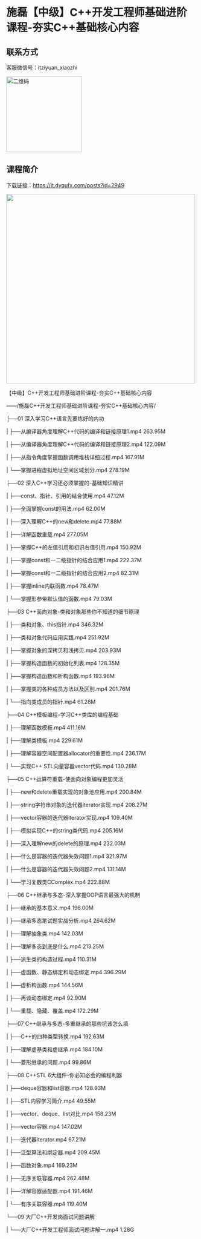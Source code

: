 # 施磊【中级】C++开发工程师基础进阶课程-夯实C++基础核心内容

## 联系方式

客服微信号：itziyuan_xiaozhi

<img src="https://ziyuanyun.oss-cn-guangzhou.aliyuncs.com/common/20240614073449/666b82192834a.jpg" width="200" height="200" alt="二维码">

## 课程简介

下载链接：https://it.dyqufx.com/posts?id=2949

<img src="https://ziyuanyun.oss-cn-guangzhou.aliyuncs.com/yun/20240515184450/6644922294cd7.jpg" width="500" alt="">

  【中级】C++开发工程师基础进阶课程-夯实C++基础核心内容



 ——/施磊C++开发工程师基础进阶课程-夯实C++基础核心内容/

 ├──01 深入学习C++语言先要练好的内功

 | ├──从编译器角度理解C++代码的编译和链接原理1.mp4 263.95M

 | ├──从编译器角度理解C++代码的编译和链接原理2.mp4 122.09M

 | ├──从指令角度掌握函数调用堆栈详细过程.mp4 167.91M

 | └──掌握进程虚拟地址空间区域划分.mp4 278.19M

 ├──02 深入C++学习还必须掌握的-基础知识精讲

 | ├──const、指针、引用的结合使用.mp4 47.12M

 | ├──全面掌握const的用法.mp4 62.00M

 | ├──深入理解C++的new和delete.mp4 77.88M

 | ├──详解函数重载.mp4 277.05M

 | ├──掌握C++的左值引用和初识右值引用.mp4 150.92M

 | ├──掌握const和一二级指针的结合应用1.mp4 222.37M

 | ├──掌握const和一二级指针的结合应用2.mp4 82.31M

 | ├──掌握inline内联函数.mp4 78.47M

 | └──掌握形参带默认值的函数.mp4 79.03M

 ├──03 C++面向对象-类和对象那些你不知道的细节原理

 | ├──类和对象、this指针.mp4 346.32M

 | ├──类和对象代码应用实践.mp4 251.92M

 | ├──掌握对象的深拷贝和浅拷贝.mp4 203.93M

 | ├──掌握构造函数的初始化列表.mp4 128.35M

 | ├──掌握构造函数和析构函数.mp4 193.96M

 | ├──掌握类的各种成员方法以及区别.mp4 201.76M

 | └──指向类成员的指针.mp4 61.28M

 ├──04 C++模板编程-学习C++类库的编程基础

 | ├──理解函数模板.mp4 411.16M

 | ├──理解类模板.mp4 229.61M

 | ├──理解容器空间配置器allocator的重要性.mp4 236.17M

 | └──实现C++ STL向量容器vector代码.mp4 130.28M

 ├──05 C++运算符重载-使面向对象编程更加灵活

 | ├──new和delete重载实现的对象池应用.mp4 200.84M

 | ├──string字符串对象的迭代器iterator实现.mp4 208.27M

 | ├──vector容器的迭代器iterator实现.mp4 109.40M

 | ├──模拟实现C++的string类代码.mp4 205.16M

 | ├──深入理解new的delete的原理.mp4 232.03M

 | ├──什么是容器的迭代器失效问题1.mp4 321.97M

 | ├──什么是容器的迭代器失效问题2.mp4 131.14M

 | └──学习复数类CComplex.mp4 222.88M

 ├──06 C++继承与多态-深入掌握OOP语言最强大的机制

 | ├──继承的基本意义.mp4 196.00M

 | ├──继承多态笔试题实战分析.mp4 264.62M

 | ├──理解抽象类.mp4 142.03M

 | ├──理解多态到底是什么.mp4 213.25M

 | ├──派生类的构造过程.mp4 110.31M

 | ├──虚函数、静态绑定和动态绑定.mp4 396.29M

 | ├──虚析构函数.mp4 144.56M

 | ├──再谈动态绑定.mp4 92.90M

 | └──重载、隐藏、覆盖.mp4 172.29M

 ├──07 C++继承与多态-多重继承的那些坑该怎么填

 | ├──C++的四种类型转换.mp4 192.63M

 | ├──理解虚基类和虚继承.mp4 184.10M

 | └──菱形继承的问题.mp4 99.86M

 ├──08 C++STL 6大组件-你必知必会的编程利器

 | ├──deque容器和list容器.mp4 128.93M

 | ├──STL内容学习简介.mp4 49.55M

 | ├──vector、deque、list对比.mp4 158.23M

 | ├──vector容器.mp4 147.02M

 | ├──迭代器iterator.mp4 67.21M

 | ├──泛型算法和绑定器.mp4 209.45M

 | ├──函数对象.mp4 169.23M

 | ├──无序关联容器.mp4 262.48M

 | ├──详解容器适配器.mp4 191.46M

 | └──有序关联容器.mp4 119.40M

 └──09 大厂C++开发岗面试问题讲解

 | └──大厂C++开发工程师面试问题讲解一.mp4 1.28G

 &nbsp;

  